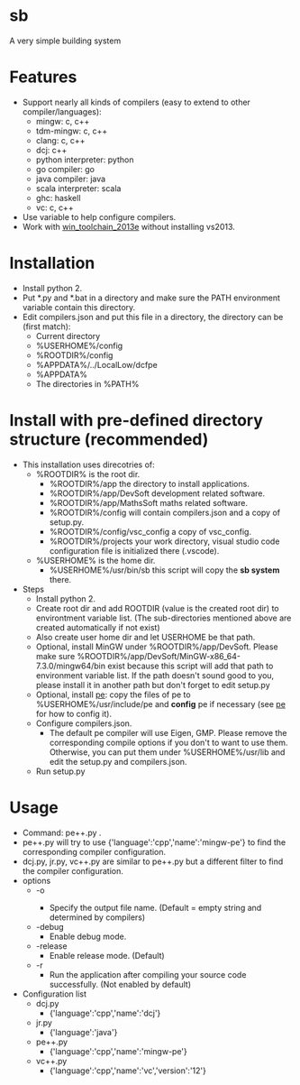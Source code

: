 # sb
A very simple building system

Features
========
* Support nearly all kinds of compilers (easy to extend to other compiler/languages):
  * mingw: c, c++
  * tdm-mingw: c, c++
  * clang: c, c++
  * dcj: c++
  * python interpreter: python
  * go compiler: go
  * java compiler: java
  * scala interpreter: scala
  * ghc: haskell
  * vc: c, c++
* Use variable to help configure compilers.
* Work with [win_toolchain_2013e](http://yun.baidu.com/share/link?shareid=2799405881&uk=2684621311) without installing vs2013.

Installation
==========
* Install python 2.
* Put *.py and *.bat in a directory and make sure the PATH environment variable contain this directory.
* Edit compilers.json and put this file in a directory, the directory can be (first match):
  * Current directory
  * %USERHOME%/config
  * %ROOTDIR%/config
  * %APPDATA%/../LocalLow/dcfpe
  * %APPDATA%
  * The directories in %PATH%

Install with pre-defined directory structure (recommended)
============================================
* This installation uses direcotries of:
  * %ROOTDIR% is the root dir.
    * %ROOTDIR%/app the directory to install applications.
    * %ROOTDIR%/app/DevSoft development related software.
    * %ROOTDIR%/app/MathsSoft maths related software.
    * %ROOTDIR%/config will contain compilers.json and a copy of setup.py.
    * %ROOTDIR%/config/vsc_config a copy of vsc_config.
    * %ROOTDIR%/projects your work directory, visual studio code configuration file is initialized there (.vscode).
  * %USERHOME% is the home dir.
    * %USERHOME%/usr/bin/sb this script will copy the **sb system** there.
* Steps
  * Install python 2.
  * Create root dir and add ROOTDIR (value is the created root dir) to environtment variable list. (The sub-directories mentioned above are created automatically if not exist)
  * Also create user home dir and let USERHOME be that path.
  * Optional, install MinGW under %ROOTDIR%/app/DevSoft. Please make sure %ROOTDIR%/app/DevSoft/MinGW-x86_64-7.3.0/mingw64/bin exist because this script will add that path to environment variable list. If the path doesn't sound good to you, please install it in another path but don't forget to edit setup.py
  * Optional, install [pe](https://github.com/baihacker/pe): copy the files of pe to %USERHOME%/usr/include/pe and **config** pe if necessary (see [pe](https://github.com/baihacker/pe) for how to config it).
  * Configure compilers.json.
    * The default pe compiler will use Eigen, GMP. Please remove the corresponding compile options if you don't to want to use them. Otherwise, you can put them under %USERHOME%/usr/lib and edit the setup.py and compilers.json.
  * Run setup.py

Usage
=====
* Command: pe++.py <your file>.
* pe++.py will try to use  {'language':'cpp','name':'mingw-pe'} to find the corresponding compiler configuration.
* dcj.py, jr.py, vc++.py are similar to pe++.py but a different filter to find the compiler configuration.
* options
  * -o <output file name>
    * Specify the output file name. (Default = empty string and determined by compilers)
  * -debug
    * Enable debug mode.
  * -release
    * Enable release mode. (Default)
  * -r
    * Run the application after compiling your source code successfully. (Not enabled by default)
* Configuration list
  * dcj.py
    * {'language':'cpp','name':'dcj'}
  * jr.py
    * {'language':'java'}
  * pe++.py
    * {'language':'cpp','name':'mingw-pe'}
  * vc++.py
    * {'language':'cpp','name':'vc','version':'12'}
